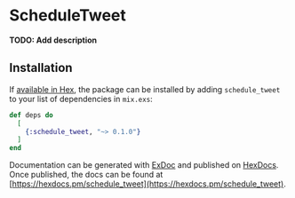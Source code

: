 # ScheduleTweet

**TODO: Add description**

## Installation

If [available in Hex](https://hex.pm/docs/publish), the package can be installed
by adding `schedule_tweet` to your list of dependencies in `mix.exs`:

```elixir
def deps do
  [
    {:schedule_tweet, "~> 0.1.0"}
  ]
end
```

Documentation can be generated with [ExDoc](https://github.com/elixir-lang/ex_doc)
and published on [HexDocs](https://hexdocs.pm). Once published, the docs can
be found at [https://hexdocs.pm/schedule_tweet](https://hexdocs.pm/schedule_tweet).

